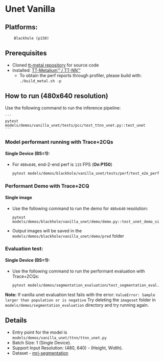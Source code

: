 # Unet Vanilla

## Platforms:
        Blackhole (p150)

## Prerequisites
- Cloned [tt-metal repository](https://github.com/tenstorrent/tt-metal) for source code
- Installed: [TT-Metalium™ / TT-NN™](https://github.com/tenstorrent/tt-metal/blob/main/INSTALLING.md)
   - To obtain the perf reports through profiler, please build with: `./build_metal.sh -p`


## How to run (480x640 resolution)

Use the following command to run the inference pipeline:

    ```
    pytest models/demos/vanilla_unet/tests/pcc/test_ttnn_unet.py::test_unet
    ```

### Model performant running with Trace+2CQs
#### Single Device (BS=1):

- For `480x640`, end-2-end perf is `115` FPS (**On P150**)

    ```sh
    pytest models/demos/blackhole/vanilla_unet/tests/perf/test_e2e_performant.py::test_e2e_performant
    ```

### Performant Demo with Trace+2CQ

#### Single image
- Use the following command to run the demo for `480x640` resolution:

    ```
    pytest models/demos/blackhole/vanilla_unet/demo/demo.py::test_unet_demo_single_image
    ```

- Output images will be saved in the `models/demos/blackhole/vanilla_unet/demo/pred` folder


### Evaluation test:

#### Single Device (BS=1):

- Use the following command to run the performant evaluation with Trace+2CQs:

    ```sh
    pytest models/demos/segmentation_evaluation/test_segmentation_eval.py::test_vanilla_unet
    ```

**Note:** If vanilla unet evaluation test fails with the error: `ValueError: Sample larger than population or is negative`
Try deleting the `imageset` folder in `models/demos/segmentation_evaluation` directory and try running again.


## Details
- Entry point for the model is `models/demos/vanilla_unet/ttnn/ttnn_unet.py`
- Batch Size: 1 (Single Device).
- Support Input Resolution: (480, 640) - (Height, Width).
- Dataset - [mri-segmentation](https://www.kaggle.com/datasets/mateuszbuda/lgg-mri-segmentation)
